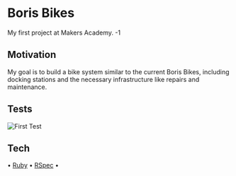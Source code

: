 # Boris Bikes
My first project at Makers Academy. -1

## Motivation
My goal is to build a bike system similar to the current Boris Bikes, including docking stations and the necessary infrastructure like repairs and maintenance.

## Tests
![First Test](https://orionreed.semaphoreci.com/badges/boris-bikes.svg)

## Tech
• [Ruby](https://www.ruby-lang.org/en/) • [RSpec](https://rspec.info/) •
